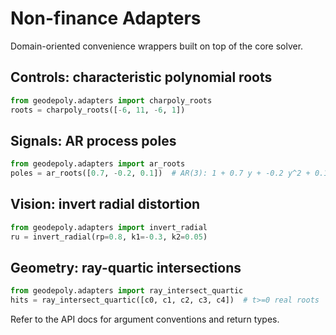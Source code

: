 # Non-finance Adapters

Domain-oriented convenience wrappers built on top of the core solver.

## Controls: characteristic polynomial roots

```python
from geodepoly.adapters import charpoly_roots
roots = charpoly_roots([-6, 11, -6, 1])
```

## Signals: AR process poles

```python
from geodepoly.adapters import ar_roots
poles = ar_roots([0.7, -0.2, 0.1])  # AR(3): 1 + 0.7 y + -0.2 y^2 + 0.1 y^3
```

## Vision: invert radial distortion

```python
from geodepoly.adapters import invert_radial
ru = invert_radial(rp=0.8, k1=-0.3, k2=0.05)
```

## Geometry: ray-quartic intersections

```python
from geodepoly.adapters import ray_intersect_quartic
hits = ray_intersect_quartic([c0, c1, c2, c3, c4])  # t>=0 real roots
```

Refer to the API docs for argument conventions and return types.
